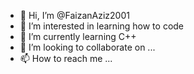 - 👋 Hi, I’m @FaizanAziz2001
- 👀 I’m interested in learning how to code
- 🌱 I’m currently learning C++
- 💞️ I’m looking to collaborate on ...
- 📫 How to reach me ...

<!---
FaizanAziz2001/FaizanAziz2001 is a ✨ special ✨ repository because its `README.md` (this file) appears on your GitHub profile.
You can click the Preview link to take a look at your changes.
--->
